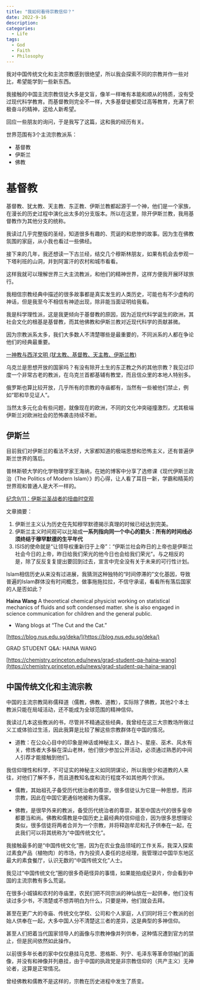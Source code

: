 ```yaml
---
title: "我如何看待宗教信仰？"
date: 2022-9-16
description: 
categories:
  - Life
tags:
  - God
  - Faith
  - Philosophy
---
```


我对中国传统文化和主流宗教感到很绝望，所以我会探索不同的宗教并作一些对比，希望能学到一些新东西。

我接触的中国主流宗教信徒大多是文盲，像羊一样唯有本能和顺从的特质，没有受过现代科学教育。而基督教则完全不一样，大多基督徒都受过高等教育，充满了积极奋斗的精神，这给人新希望。

回应一些朋友的询问，于是我写了这篇，这和我的经历有关。

世界范围有3个主流宗教派系：
- 基督教
- 伊斯兰
- 佛教


# 基督教

基督教、犹太教、天主教、东正教、伊斯兰教都起源于一个神，他们是一个家族，在漫长的历史过程中演化出太多的分支版本。所以在这里，除开伊斯兰教，我用基督教作为其他分支的统称。

我读过几乎完整版的圣经，知道很多有趣的、荒诞的和悲惨的故事。因为生在佛教氛围的家庭，从小我也看过一些佛经。

接下来的几年，我还想读一下古兰经，结交几个穆斯林朋友，如果有机会去参观一下塔利班的山洞，并到阿富汗的农村和城市看看。

这样我就可以理解世界三大主流教派，和他们的精神世界，这样方便我开展环球旅行。

我相信宗教经典中描述的很多故事都是真实发生的人类历史，可能也有不少虚构的神话，但是我至今不相信有神迹出现，除非能当面证明给我看。

我是科学理性派，这是我更倾向于基督教的原因，因为近现代科学诞生的欧洲，其社会文化的根基是基督教，而其他佛教和伊斯兰教对近现代科学的贡献甚微。

因为宗教派系太多，我们大多数人不清楚哪些是最重要的，不同派系的人都在争论他们的经典最重要。

[一神教与西洋文明 (犹太教、基督教、天主教、伊斯兰教)](https://www.slideshare.net/ccckmit/ss-62556938)

乌克兰是思想开放的国家吗？有没有除开土生的东正教之外的其他宗教？我见过印度一个非常古老的教派，在乌克兰首都基辅有教堂，而且信众里的本地人特别多。

俄罗斯也算比较开放，几乎所有的宗教的寺庙都有，当然有一些被他们禁止，例如“耶和华见证人”。

当然太多元化会有些问题，就像现在的欧洲，不同的文化冲突碰撞激烈，尤其极端伊斯兰对欧洲社会的恐怖袭击持续不断。


## 伊斯兰

目前我们对伊斯兰的看法不太好，大家都知道的极端思想和恐怖主义，还有普遍伊斯兰世界的落后。

普林斯顿大学的化学物理学家王海纳，在她的博客中分享了选修课《现代伊斯兰政治（The Politics of Modern Islam）》的心得，让人看了耳目一新，学霸和精英的世界观和普通人是大不一样的。

[纪念9/11：伊斯兰圣战者的扭曲时空观](https://mp.weixin.qq.com/s/HBQN9_RPFcu2ncECYNbrEg)

文章摘要：

1. 伊斯兰主义认为历史在先知穆罕默德揭示真理的时候已经达到完美。
2. 伊斯兰主义时间观可以比喻成**一系列指向同一个中心的箭头：所有的时间线必须终结于穆罕默德的生平年代**
3. ISIS的使命就是“让领导权重新归于上帝”：“伊斯兰社会昨日的上帝也是伊斯兰社会今日的上帝，昨日给我们荣光的他今日也会给我们荣光”。与之相反的是，除了反反复复提出要回到过去，宣言中完全没有关于未来的可行性计划。

Islam相信历史从来没有过进展，我猜测这种独特的“时间停滞的”文化基因，导致普遍的Islam群体没有时间概念，做事拖拖拉拉，不信守承诺，看看所有落后国家的人是否如此？

**Haina Wang**
A theoretical chemical physicist working on statistical mechanics of fluids and soft condensed matter. she is also engaged in science communication for children and the general public.

* Wang blogs at “The Cut and the Cat.”

[https://blog.nus.edu.sg/deka/](https://blog.nus.edu.sg/deka/)

GRAD STUDENT Q&A: HAINA WANG

[https://chemistry.princeton.edu/news/grad-student-qa-haina-wang](https://chemistry.princeton.edu/news/grad-student-qa-haina-wang)


## 中国传统文化和主流宗教

中国的主流宗教简称儒释道（儒教，佛教、道教），实际除了佛教，其他2个本土教派只能在局域活动，还不能成为全球范围的精神信仰。

我读过几本这些教派的书，尽管并不精通这些经典，我曾经在这三大宗教场所做过义工或体验过生活，因此我算是比较了解这些宗教群体在中国的情况。

- 道教：在公众心目中的印象是神话或神秘主义，跟占卜、星座、巫术、风水有关，修炼者大多躲在深山老林，他们很少参加公开活动，必须通过熟悉的中间人引荐才能接触到他们。

我信仰理性和科学，不可证实的神秘主义如同阴谋论，所以我很少和道教的人来往，对他们了解不多，而且道教知名度和流行程度不如其他两个宗派。

- 儒教，其始祖孔子备受历代统治者的尊崇，很多信徒认为它是一种思想，而非宗教，因此在中国它更通俗地被称为儒家。

- 佛教，是很早外来的教派，备受历代统治者的尊崇，甚至中国古代的很多皇帝都要当和尚。佛教和儒教是中国历史上最经典的信仰组合，因为很多思想理论类似，很多信徒将两者合并为一个宗教，并将释迦牟尼和孔子供奉在一起，在此我们可以将其统称为“中国传统文化”。

我接触最多的是“中国传统文化”圈，因为在农业食品领域的工作关系，我深入探索过素食产品（植物肉）的市场，作为投资人委任的总经理，我管理过中国华东地区最大的素食餐厅，认识无数的“中国传统文化”人士。

我见过“中国传统文化”圈的很多奇葩怪异的事情，如果能拍成纪录片，你会看到中国的主流宗教有多么荒诞。

在很多小城镇和农村的寺庙里，农民们把不同宗派的神仙放在一起供奉，他们没有读过多少书，不清楚或不想弄明白为什么，只要是神，他们就会去拜。

甚至在更广大的寺庙、传统文化学校、公司和个人家庭，人们同时将三个教派的创始人供奉在一起，大多中国人分不清楚这三者的差异，这是典型的多神信仰。

甚至人们把着当代国家领导人的画像与宗教神像并列供奉，这种情况遭到官方的禁止，但是民间依然如此操作。

以前很多年长者的家中仅仅悬挂马克思、恩格斯、列宁、毛泽东等革命领袖们的画像，并没有和神像并列悬挂，由于中国的执政党是非宗教信仰的（共产主义）无神论者，这算是正常情况。

曾经佛教和儒教不是这样的，宗教在历史进程中发生了质变。